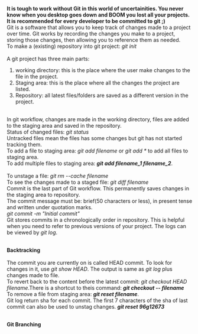 <b>It is tough to work without Git in this world of uncertainities. You never know when you desktop goes down and BOOM you lost all your projects. It is recommended for every developer to be committed to git ;) </b></br>
Git is a software that allows you to keep track of changes made to a project over time. Git works by recording the changes you make to a project, storing those changes, then allowing you to reference them as needed.</br>
To make a (existing) repository into git project: <i>git init</i></br></br>
A git project has three main parts:</br>
1) working directory: this is the place where the user make changes to the file in the project.
2) Staging area: this is the place where all the changes the project are listed.
3) Repository: all latest files/folders are saved as a different version in the project.
</br>
In git workflow, changes are made in the working directory, files are added to the staging area and saved in the repository.
</br>
Status of changed files: <i>git status</i></br>
Untracked files mean the files has some changes but git has not started tracking them.</br>
To add a file to staging area: <i>git add filename</i> or <i>git add *</i> to add all files to staging area.</br>
To add multiple files to staging area: <b><i>git add filename_1 filename_2</i></b>.
</br></br>
To unstage a file:  <i>git rm --cache filename</i></br>
To see the changes made to a staged file: <i>git diff filename</i></br>
Commit is the last part of Git workflow. This permanently saves changes in the staging area to repository.</br>
The commit message must be: brief(50 characters or less), in present tense and written under quotation marks.</br>
<i>git commit -m "Initial commit"</i></br>
Git stores commits in a chronologically order in repository. This is helpful when you need to refer to previous versions of your project. The logs can be viewed by <i>git log</i>.</br></br>

<b>Backtracking</b></br></br>
The commit you are currently on is called HEAD commit. To look for changes in it, use <i>git show HEAD</i>. The output is same as <i>git log</i> plus changes made to file.</br>
To revert back to the content before the latest commit: <i>git checkout HEAD filename</i>.There is a shortcut to theis command: <b><i>git checkout -- filename</i></b></br>
To remove a file from staging area: <b><i>git reset filename</i></b>.</br>
Git log return sha for each commit. The first 7 characters of the sha of last commit can also be used to unstag changes. 
<b><i>git reset 96g12673</i></b></br></br>

<b>Git Branching</b></br></br>